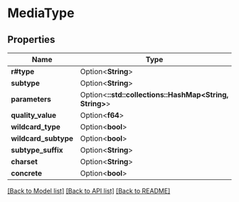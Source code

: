 # MediaType

## Properties

Name | Type | Description | Notes
------------ | ------------- | ------------- | -------------
**r#type** | Option<**String**> |  | [optional]
**subtype** | Option<**String**> |  | [optional]
**parameters** | Option<**::std::collections::HashMap<String, String>**> |  | [optional]
**quality_value** | Option<**f64**> |  | [optional]
**wildcard_type** | Option<**bool**> |  | [optional]
**wildcard_subtype** | Option<**bool**> |  | [optional]
**subtype_suffix** | Option<**String**> |  | [optional]
**charset** | Option<**String**> |  | [optional]
**concrete** | Option<**bool**> |  | [optional]

[[Back to Model list]](../README.md#documentation-for-models) [[Back to API list]](../README.md#documentation-for-api-endpoints) [[Back to README]](../README.md)


